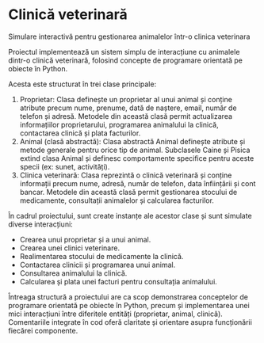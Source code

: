 # Clinică veterinară
 Simulare interactivă pentru gestionarea animalelor într-o clinica veterinara

Proiectul implementează un sistem simplu de interacțiune cu animalele dintr-o clinică veterinară, folosind concepte de programare orientată pe obiecte în Python.

Acesta este structurat în trei clase principale:
1. Proprietar:
  Clasa definește un proprietar al unui animal și conține atribute precum nume, prenume, dată de naștere, email, număr de telefon și adresă.
  Metodele din această clasă permit actualizarea informațiilor proprietarului, programarea animalului la clinică, contactarea clinică și plata facturilor.
2. Animal (clasă abstractă):
  Clasa abstractă Animal definește atribute și metode generale pentru orice tip de animal.
  Subclasele Caine și Pisica extind clasa Animal și definesc comportamente specifice pentru aceste specii (ex: sunet, activități).
3. Clinica veterinară:
  Clasa reprezintă o clinică veterinară și conține informații precum nume, adresă, număr de telefon, data înființării și cont bancar.
  Metodele din această clasă permit gestionarea stocului de medicamente, consultații animalelor și calcularea facturilor.

În cadrul proiectului, sunt create instanțe ale acestor clase și sunt simulate diverse interacțiuni:
  * Crearea unui proprietar și a unui animal.
  * Crearea unei clinici veterinare.
  * Realimentarea stocului de medicamente la clinică.
  * Contactarea clinicii și programarea unui animal.
  * Consultarea animalului la clinică.
  * Calcularea și plata unei facturi pentru consultația animalului.

Întreaga structură a proiectului are ca scop demonstrarea conceptelor de programare orientată pe obiecte în Python, precum și implementarea unei mici interacțiuni între diferitele entități (proprietar, animal, clinică). Comentariile integrate în cod oferă claritate și orientare asupra funcționării fiecărei componente.
